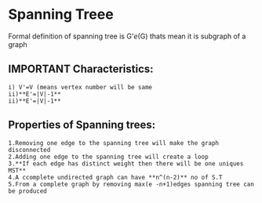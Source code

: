# Spanning Treee
Formal definition of spanning tree is G'*e*(G) thats mean it is subgraph of a graph 
## IMPORTANT Characteristics:
    i) V'=V (means vertex number will be same 
    ii)**E'=|V|-1**
    ii)**E'=|V|-1**
## Properties of Spanning trees:
    1.Removing one edge to the spanning tree will make the graph disconnected 
    2.Adding one edge to the spanning tree will create a loop
    3.**If each edge has distinct weight then there will be one uniques MST**
    4.A ccomplete undirected graph can have **n^(n-2)** no of S.T
    5.From a complete graph by removing max(e -n+1)edges spanning tree can be produced
    
